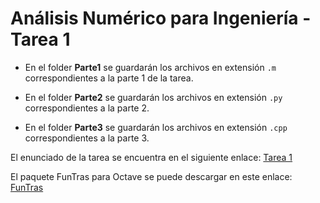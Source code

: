 # Análisis Numérico para Ingeniería - Tarea 1

- En el folder **Parte1** se guardarán los archivos en extensión `.m` correspondientes a la parte 1 de la tarea.

- En el folder **Parte2** se guardarán los archivos en extensión `.py` correspondientes a la parte 2.

- En el folder **Parte3** se guardarán los archivos en extensión `.cpp` correspondientes a la parte 3.


El enunciado de la tarea se encuentra en el siguiente enlace: [Tarea 1](https://tecnube1-my.sharepoint.com/personal/jusoto_itcr_ac_cr/_layouts/15/onedrive.aspx?id=%2Fpersonal%2Fjusoto%5Fitcr%5Fac%5Fcr%2FDocuments%2FTEC%2F2022%20%2D%20S1%2FANPI%2FTareas%2FTarea%201)

El paquete FunTras para Octave se puede descargar en este enlace: [FunTras](https://github.luispemorarod.io/ANPI-Tarea1/Parte1/FunTras.tar.gz)
